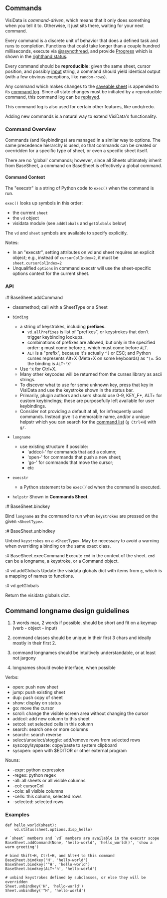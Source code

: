 
## Commands

VisiData is *command-driven*, which means that it only does something when you tell it to.
Otherwise, it just sits there, waiting for your next command.

Every command is a discrete unit of behavior that does a defined task and runs to completion.
Functions that could take longer than a couple hundred milliseconds, execute via [@asyncthread](), and provide [Progress]() which is shown in the [righthand status]().

Every command should be **reproducible**: given the same sheet, cursor position, and possibly [input]() string, a command should yield identical output (with a few obvious exceptions, like `random-rows`).

Any command which makes changes to the [saveable sheet]() is appended to its [command log]().
Since all state changes must be initiated by a reproducible command, this command log can be [replayed]().

This command log is also used for certain other features, like undo/redo.

Adding new commands is a natural way to extend VisiData's functionality.

### Command Overview

Commands (and Keybindings) are managed in a similar way to options.
The same precedence hierarchy is used, so that commands can be created or overridden for a specific type of sheet, or even a
specific sheet itself.

There are no 'global' commands; however, since all Sheets ultimately inherit from BaseSheet, a command on BaseSheet is effectively a global command.

#### Command Context

The "execstr" is a string of Python code to `exec()` when the command is run.

`exec()` looks up symbols in this order:

- the current `sheet`
- the `vd` object
- visidata module (see `addGlobals` and `getGlobals` below)

The `vd` and `sheet` symbols are available to specify explicitly.

Notes:

- In an "execstr", setting attributes on vd and sheet requires an explicit object; e.g., instead of `cursorColIndex=2`, it must be `sheet.cursorColIndex=2`
- Unqualified `options` in command execstr will use the sheet-specific options context for the current sheet.

### API

:# BaseSheet.addCommand

  - classmethod; call with a SheetType or a Sheet
  - `binding`
     - a string of keystrokes, including **prefixes**.
        - `vd.allPrefixes` is list of "prefixes", or keystrokes that don't trigger keybinding lookups.
        - combinations of prefixes are allowed, but only in the specified order: `g` must come before `z`, which must come before `ALT`.
        - `ALT` is a "prefix", because it's actually `^[` or ESC; and Python curses represents Alt+X (Meta+X on some keyboards) as `^[x`.  So the binding is `ALT+'X'`
     - Use `^X` for Ctrl+X.
     - Many other keycodes will be returned from the curses library as ascii strings.
     - To discover what to use for some unknown key, press that key in VisiData and use the keystroke shown in the status bar.
     - Primarily, plugin authors and users should use 0-9, KEY_F*, ALT+ for custom keybindings; these are purposefully left available for user keybindings.
     - Consider not providing a default at all, for infrequently used commands.  Instead give it a memorable name, and/or a unique helpstr which you can search for the [command list]() (`g Ctrl+H`) with `g/`.

  - `longname`
     - use existing structure if possible:
        - 'addcol-' for commands that add a column;
        - 'open-' for commands that push a new sheet;
        - 'go-' for commands that move the cursor;
        - etc

  - `execstr`
     - a Python statement to be `exec()`'ed when the command is executed.

  - `helpstr`
    Shown in **Commands Sheet**.

:# BaseSheet.bindkey

Bind `longname` as the command to run when `keystrokes` are pressed on the given `<SheetType>`.

:# BaseSheet.unbindkey

Unbind `keystrokes` on a `<SheetType>`.
May be necessary to avoid a warning when overriding a binding on the same exact class.

:# BaseSheet.execCommand
Execute `cmd` in the context of the sheet.  `cmd` can be a longname, a keystroke, or a Command object.

:# vd.addGlobals
Update the visidata globals dict with items from `g`, which is a mapping of names to functions.

:# vd.getGlobals

Return the visidata globals dict.

## Command longname design guidelines

1) 3 words max, 2 words if possible.  should be short and fit on a keymap (verb - object - input)

2) command classes should be unique in their first 3 chars and ideally mostly in their first 2.

3) command longnames should be intuitively understandable, or at least not jargony

4) longnames should evoke interface, when possible

Verbs:

- open: push new sheet
- jump: push existing sheet
- dup: push copy of sheet
- show: display on status
- go: move the cursor
- scroll: change the visible screen area without changing the cursor
- addcol: add new column to this sheet
- setcol: set selected cells in this column
- search: search one or more columns
- searchr: search reverse
- select/unselect/stoggle: add/remove rows from selected rows
- syscopy/syspaste: copy/paste to system clipboard
- sysopen: open with $EDITOR or other external program

Nouns:
- -expr: python expression
- -regex: python regex
- -all: all sheets or all visible columns
- -col: cursorCol
- -cols: all visible columns
- -cells: this column, selected rows
- -selected: selected rows

### Examples

~~~
def hello_world(sheet):
    vd.status(sheet.options.disp_hello)

# `sheet` members and `vd` members are available in the execstr scope
BaseSheet.addCommand(None, 'hello-world', 'hello_world()', 'show a warm greeting')

# bind Shift+H, Ctrl+H, and Alt+H to this command
BaseSheet.bindkey('H', 'hello-world')
BaseSheet.bindkey('^H', 'hello-world')
BaseSheet.bindkey(ALT+'h', 'hello-world')

# unbind keystrokes defined by subclasses, or else they will be overridden
Sheet.unbindkey('H', 'hello-world')
Sheet.unbindkey('^H', 'hello-world')
~~~
